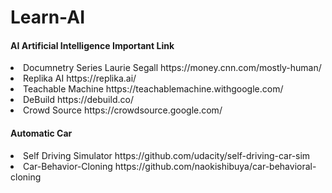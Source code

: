 # Learn-AI
<h4>AI Artificial Intelligence Important Link</h4>
<li>Documnetry Series Laurie Segall  https://money.cnn.com/mostly-human/</li>
<li>Replika AI  https://replika.ai/</li>
<li>Teachable Machine  https://teachablemachine.withgoogle.com/</li>
<li>DeBuild  https://debuild.co/</li>
<li>Crowd Source https://crowdsource.google.com/</li>
<h4> Automatic Car </h4>
<li> Self Driving Simulator https://github.com/udacity/self-driving-car-sim</li>
<li> Car-Behavior-Cloning https://github.com/naokishibuya/car-behavioral-cloning</li>

